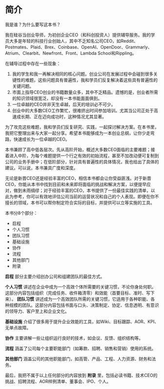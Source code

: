 # 简介

我是谁？为什么要写这本书？

我在硅谷当创业导师，为初创企业CEO（和科创投资人）提供辅导服务。我的学员大多是年轻的科技行业创始人，其中不乏知名公司CEO，如Reddit、Postmates、Plaid、Brex、Coinbase、OpenAI、OpenDoor、Grammarly、Atrium、Clearbit、Newfront、Front、Lambda School和Rippling。

在辅导过程中存在一些现象：

1.	我的学生和我一再解决相同的核心问题。创业公司在发展过程中会碰到很多关键性的难题，这些问题具有普遍性，我和学员们反复解决着这些具有普遍性的关键问题。
2.	市面上指导CEO创业的书籍数量众多，其中不乏精品。遗憾的是，创业者所需的知识领域很宽泛，却没有一本书能面面俱到。
3.	一位卓越的CEO并非天生卓越，后天的培训必不可少。
4.	创业中的大多数CEO工作繁忙，很难挤出时间参加培训。尤其当公司正处于高速成长期、正在迈向成功时，这种情况尤其显著。

为了攻克这些难题，我和学员们反复研究、实践，一起探讨解决方案。在本书里，我把它整理出来与大家一起分享。希望本书能够成为一本创业总纲，让你少走弯路，快速成长为一位卓越的CEO。

本书兼顾了高中低各层次。先从高阶开始，概述大多数CEO面临的主要难题；接着进入中阶，为每个难题提供一个行之有效的初始流程，甚至不加改动便可复制到公司的业务手册中；在低阶部分，针对具有普遍性的具体情况，我也给出了具体的建议。可以说，本书兼具广度和深度。

无论是新晋CEO还是经验丰富的CEO，相信本书都会让你受益匪浅。对于新晋CEO，你能从本书中找到目前和未来即将面临的挑战和解决方案，以便提早应对，做到未雨绸缪；对于经验丰富的CEO，本书提供了一份最佳实践的清单，以此为参考，你可以有效地评估公司当前的运营状况和自己的个人表现。即便在你不擅长的领域，本书可以帮你制定符合实际的目标，并提供可以立等实施的工具。

本书分8个部分：  
* 启程
* 个人习惯
* 团队习惯
* 基础设施
* 协作
* 流程
* 其他部门
* 附录

**启程** 部分主要介绍创办公司和组建团队的最佳方式。

**个人习惯** 讲述在企业中成为一个高效个体所需要的关键习惯，不论你身处何职。这部分内容包括组织（完成任务、收件箱清零）和效能（首要目标、准时、写下来）。
**团队习惯** 讲述成为一个高效团队所需的关键习惯，它适用于各种职能、各种规模的团队。这部分内容包括书面与口头、决策制定、协定、信息透明、有意识的领导力、客户至上和企业文化。

**基础设施** 介绍了很多用于提升企业效能的工具，如Wiki、目标跟踪、AOR、KPI、无单点故障。

**协作** 主要讲解一些让组织运行良好的技术，如会议、反馈、组织结构等。

**流程** 涵盖了公司每个主要职能部门（如筹款、招聘、销售和营销）使用的系统。

**其他部门** 涵盖公司的其他职能部门，如高管、产品、工程、人力资源、财务和法务。

最后，我把不属于以上任何部分的内容放到 **附录** 里，包括必读书籍、技术CEO的挑战、招聘流程、AOR样例清单、董事会、IPO、个人。

